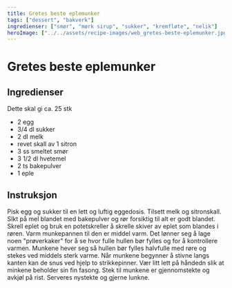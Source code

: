 ```yaml
---
title: Gretes beste eplemunker
tags: ["dessert", "bakverk"]
ingredienser: ["smør", "mørk sirup", "sukker", "kremfløte", "nelik"]
heroImage: ["../../assets/recipe-images/web_gretes-beste-eplemunker.jpg"]
---
```


# Gretes beste eplemunker

## Ingredienser

Dette skal gi ca. 25 stk

- 2 egg
- 3/4 dl sukker
- 2 dl melk
- revet skall av 1 sitron
- 3 ss smeltet smør
- 3 1/2 dl hvetemel
- 2 ts bakepulver
- 1 eple

## Instruksjon

Pisk egg og sukker til en lett og luftig eggedosis. Tilsett melk og sitronskall. SIkt på mel blandet med bakepulver og rør forsiktig til alt er godt blandet. Skrell eplet og bruk en potetskreller å skrelle skiver av eplet som blandes i røren. Varm munkepannen til den er middel varm. Det lønner seg å lage noen "prøverkaker" for å se hvor fulle hullen bør fylles og for å kontrollere varmen. Munkene hever seg så hullen bør fylles halvfulle med røre og stekes ved middels sterk varme. Når munkene begynner å stivne langs kanten kan de snus ved hjelp to strikkepinner. Vær litt lett på håndedn slik at minkene beholder sin fin fasong. Stek til munkene er gjennomstekte og avkjøl på rist. Serveres nystekte og gjerne lunkne.
